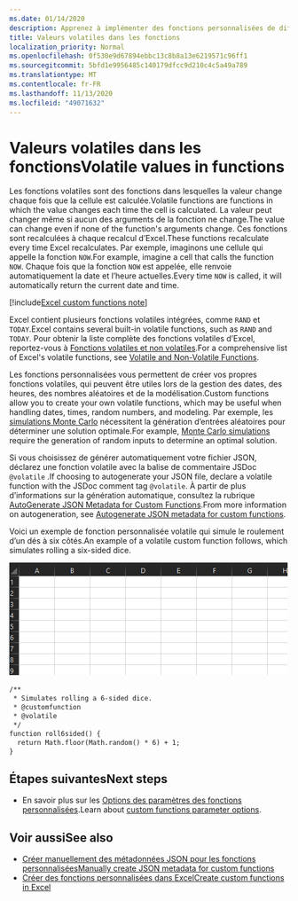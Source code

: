 ```yaml
---
ms.date: 01/14/2020
description: Apprenez à implémenter des fonctions personnalisées de diffusion en continu et volatiles.
title: Valeurs volatiles dans les fonctions
localization_priority: Normal
ms.openlocfilehash: 0f530e9d67894ebbc13c8b8a13e6219571c96ff1
ms.sourcegitcommit: 5bfd1e9956485c140179dfcc9d210c4c5a49a789
ms.translationtype: MT
ms.contentlocale: fr-FR
ms.lasthandoff: 11/13/2020
ms.locfileid: "49071632"
---
```

# <a name="volatile-values-in-functions"></a><span data-ttu-id="091b4-103">Valeurs volatiles dans les fonctions</span><span class="sxs-lookup"><span data-stu-id="091b4-103">Volatile values in functions</span></span>

<span data-ttu-id="091b4-104">Les fonctions volatiles sont des fonctions dans lesquelles la valeur change chaque fois que la cellule est calculée.</span><span class="sxs-lookup"><span data-stu-id="091b4-104">Volatile functions are functions in which the value changes each time the cell is calculated.</span></span> <span data-ttu-id="091b4-105">La valeur peut changer même si aucun des arguments de la fonction ne change.</span><span class="sxs-lookup"><span data-stu-id="091b4-105">The value can change even if none of the function's arguments change.</span></span> <span data-ttu-id="091b4-106">Ces fonctions sont recalculées à chaque recalcul d’Excel.</span><span class="sxs-lookup"><span data-stu-id="091b4-106">These functions recalculate every time Excel recalculates.</span></span> <span data-ttu-id="091b4-107">Par exemple, imaginons une cellule qui appelle la fonction `NOW`.</span><span class="sxs-lookup"><span data-stu-id="091b4-107">For example, imagine a cell that calls the function `NOW`.</span></span> <span data-ttu-id="091b4-108">Chaque fois que la fonction `NOW` est appelée, elle renvoie automatiquement la date et l’heure actuelles.</span><span class="sxs-lookup"><span data-stu-id="091b4-108">Every time `NOW` is called, it will automatically return the current date and time.</span></span>

[!include[Excel custom functions note](../includes/excel-custom-functions-note.md)]

<span data-ttu-id="091b4-109">Excel contient plusieurs fonctions volatiles intégrées, comme `RAND` et `TODAY`.</span><span class="sxs-lookup"><span data-stu-id="091b4-109">Excel contains several built-in volatile functions, such as `RAND` and `TODAY`.</span></span> <span data-ttu-id="091b4-110">Pour obtenir la liste complète des fonctions volatiles d’Excel, reportez-vous à [Fonctions volatiles et non volatiles](/office/client-developer/excel/excel-recalculation#volatile-and-non-volatile-functions).</span><span class="sxs-lookup"><span data-stu-id="091b4-110">For a comprehensive list of Excel's volatile functions, see [Volatile and Non-Volatile Functions](/office/client-developer/excel/excel-recalculation#volatile-and-non-volatile-functions).</span></span>

<span data-ttu-id="091b4-111">Les fonctions personnalisées vous permettent de créer vos propres fonctions volatiles, qui peuvent être utiles lors de la gestion des dates, des heures, des nombres aléatoires et de la modélisation.</span><span class="sxs-lookup"><span data-stu-id="091b4-111">Custom functions allow you to create your own volatile functions, which may be useful when handling dates, times, random numbers, and modeling.</span></span> <span data-ttu-id="091b4-112">Par exemple, les [simulations Monte Carlo](https://en.wikipedia.org/wiki/Monte_Carlo_method) nécessitent la génération d’entrées aléatoires pour déterminer une solution optimale.</span><span class="sxs-lookup"><span data-stu-id="091b4-112">For example, [Monte Carlo simulations](https://en.wikipedia.org/wiki/Monte_Carlo_method) require the generation of random inputs to determine an optimal solution.</span></span>

<span data-ttu-id="091b4-113">Si vous choisissez de générer automatiquement votre fichier JSON, déclarez une fonction volatile avec la balise de commentaire JSDoc `@volatile` .</span><span class="sxs-lookup"><span data-stu-id="091b4-113">If choosing to autogenerate your JSON file, declare a volatile function with the JSDoc comment tag `@volatile`.</span></span> <span data-ttu-id="091b4-114">À partir de plus d’informations sur la génération automatique, consultez la rubrique [AutoGenerate JSON Metadata for Custom Functions](custom-functions-json-autogeneration.md).</span><span class="sxs-lookup"><span data-stu-id="091b4-114">From more information on autogeneration, see [Autogenerate JSON metadata for custom functions](custom-functions-json-autogeneration.md).</span></span>

<span data-ttu-id="091b4-115">Voici un exemple de fonction personnalisée volatile qui simule le roulement d’un dés à six côtés.</span><span class="sxs-lookup"><span data-stu-id="091b4-115">An example of a volatile custom function follows, which simulates rolling a six-sided dice.</span></span>

![Image gif illustrant une fonction personnalisée renvoyant une valeur aléatoire pour simuler le roulement d’un dés à six côtés](../images/six-sided-die.gif)

```JS
/**
 * Simulates rolling a 6-sided dice.
 * @customfunction
 * @volatile
 */
function roll6sided() {
  return Math.floor(Math.random() * 6) + 1;
}
```

## <a name="next-steps"></a><span data-ttu-id="091b4-117">Étapes suivantes</span><span class="sxs-lookup"><span data-stu-id="091b4-117">Next steps</span></span>
* <span data-ttu-id="091b4-118">En savoir plus sur les [Options des paramètres des fonctions personnalisées](custom-functions-parameter-options.md).</span><span class="sxs-lookup"><span data-stu-id="091b4-118">Learn about [custom functions parameter options](custom-functions-parameter-options.md).</span></span>

## <a name="see-also"></a><span data-ttu-id="091b4-119">Voir aussi</span><span class="sxs-lookup"><span data-stu-id="091b4-119">See also</span></span>

* [<span data-ttu-id="091b4-120">Créer manuellement des métadonnées JSON pour les fonctions personnalisées</span><span class="sxs-lookup"><span data-stu-id="091b4-120">Manually create JSON metadata for custom functions</span></span>](custom-functions-json.md)
* [<span data-ttu-id="091b4-121">Créer des fonctions personnalisées dans Excel</span><span class="sxs-lookup"><span data-stu-id="091b4-121">Create custom functions in Excel</span></span>](custom-functions-overview.md)

